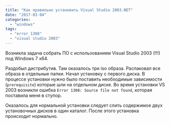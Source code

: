 ```yaml
---
title: "Как правильно установить Visual Studio 2003.NET"
date: "2017-03-04"
categories: 
  - "windows"
tags: 
  - "error 1308"
  - "visual studio 2003"
---
```


<!--more-->

Возникла задача собрать ПО с использованием Visual Studio 2003 (!!!) под Windows 7 x64.

Раздобыл дистрибутив. Там оказалось три iso образа. Распаковал все образа в отдельные папки. Начал установку с первого диска.
В процессе установки нужно было поставить необходимые зависимости (`prerequisite`) которые шли на отдельном диске.
Во время установки VS 2003 возникли ошибка `Error 1308: Source file not found`, которая поставила меня в ступор.

Оказалось для нормальной установки следует слить содержимое двух установочных дисков в один каталог.
После этого установка происходит нормально.
